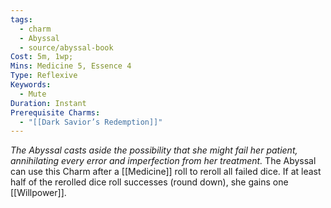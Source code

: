 ```yaml
---
tags:
  - charm
  - Abyssal
  - source/abyssal-book
Cost: 5m, 1wp; 
Mins: Medicine 5, Essence 4
Type: Reflexive
Keywords:
  - Mute
Duration: Instant
Prerequisite Charms:
  - "[[Dark Savior’s Redemption]]"
---
```

*The Abyssal casts aside the possibility that she might fail her patient, annihilating every error and imperfection from her treatment.*
The Abyssal can use this Charm after a [[Medicine]] roll to reroll all failed dice. If at least half of the rerolled dice roll successes (round down), she gains one [[Willpower]].